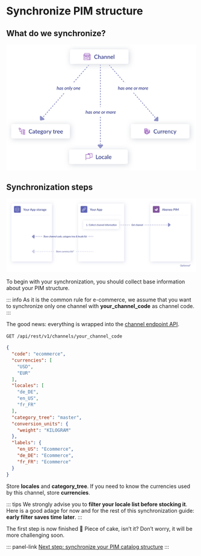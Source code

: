 # Synchronize PIM structure

## What do we synchronize?
![relationship schema](../../img/getting-started/synchronize-pim-products/step-1-objects-relationship-schema.svg)

## Synchronization steps
![synchronisation steps](../../img/getting-started/synchronize-pim-products/step-1-steps-schema.svg)

To begin with your synchronization, you should collect base information about your PIM structure. 

::: info
As it is the common rule for e-commerce, we assume that you want to synchronize only one channel with **your_channel_code** as channel code.
:::

The good news: everything is wrapped into the [channel endpoint API](https://api.akeneo.com/api-reference.html#get_channels__code_).

`GET /api/rest/v1/channels/your_channel_code`
```json
{
  "code": "ecommerce",
  "currencies": [
    "USD",
    "EUR"
  ],
  "locales": [
    "de_DE",
    "en_US",
    "fr_FR"
  ],
  "category_tree": "master",
  "conversion_units": {
    "weight": "KILOGRAM"
  },
  "labels": {
    "en_US": "Ecommerce",
    "de_DE": "Ecommerce",
    "fr_FR": "Ecommerce"
  }
}
```

Store **locales** and **category_tree**. If you need to know the currencies used by this channel, store **currencies**.

::: tips
We strongly advise you to **filter your locale list before stocking it**. Here is a good adage for now and for the rest of this synchronization guide: **early filter saves time later**.
:::

The first step is now finished :tada: Piece of cake, isn’t it? Don’t worry, it will be more challenging soon.

::: panel-link [Next step: synchronize your PIM catalog structure](/getting-started/synchronize-pim-products-6x/step-2.html)
:::

